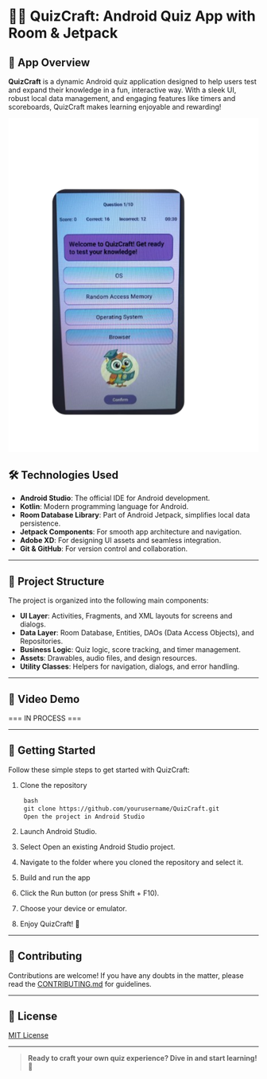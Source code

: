 # 🧠✨ QuizCraft: Android Quiz App with Room & Jetpack


## 🚀 App Overview

**QuizCraft** is a dynamic Android quiz application designed to help users test and expand their knowledge in a fun, interactive way.
With a sleek UI, robust local data management, and engaging features like timers and scoreboards, QuizCraft makes learning enjoyable and rewarding!

<p align="center">
   <img src="https://github.com/Ornella-Gigante/QuizCraft/blob/main/demo_image-removebg-preview.png" alt="GoQuizApp Demo" width="800"/>
</p>

## 🛠️ Technologies Used

- **Android Studio**: The official IDE for Android development.
- **Kotlin**: Modern programming language for Android.
- **Room Database Library**: Part of Android Jetpack, simplifies local data persistence.
- **Jetpack Components**: For smooth app architecture and navigation.
- **Adobe XD**: For designing UI assets and seamless integration.
- **Git & GitHub**: For version control and collaboration.

---

## 📂 Project Structure

The project is organized into the following main components:

- **UI Layer**: Activities, Fragments, and XML layouts for screens and dialogs.
- **Data Layer**: Room Database, Entities, DAOs (Data Access Objects), and Repositories.
- **Business Logic**: Quiz logic, score tracking, and timer management.
- **Assets**: Drawables, audio files, and design resources.
- **Utility Classes**: Helpers for navigation, dialogs, and error handling.

---

## 🎥 Video Demo


=== IN PROCESS === 

---

## 🚦 Getting Started

Follow these simple steps to get started with QuizCraft:

1. Clone the repository

        bash
        git clone https://github.com/yourusername/QuizCraft.git
        Open the project in Android Studio

2. Launch Android Studio.

3. Select Open an existing Android Studio project.

4. Navigate to the folder where you cloned the repository and select it.

5. Build and run the app

6. Click the Run button (or press Shift + F10).

7. Choose your device or emulator.

8. Enjoy QuizCraft! 🎉
---

## 🤝 Contributing

Contributions are welcome!
If you have any doubts in the matter, please read the [CONTRIBUTING.md](CONTRIBUTING.md) for guidelines.

---

## 📜 License

[MIT License](LICENSE)

---

> **Ready to craft your own quiz experience? Dive in and start learning!** 🚀
